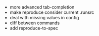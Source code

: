 * more advanced tab-completion
* make reproduce consider current .runsrc
* deal with missing values in config
* diff between commands
* add reproduce-to-spec
